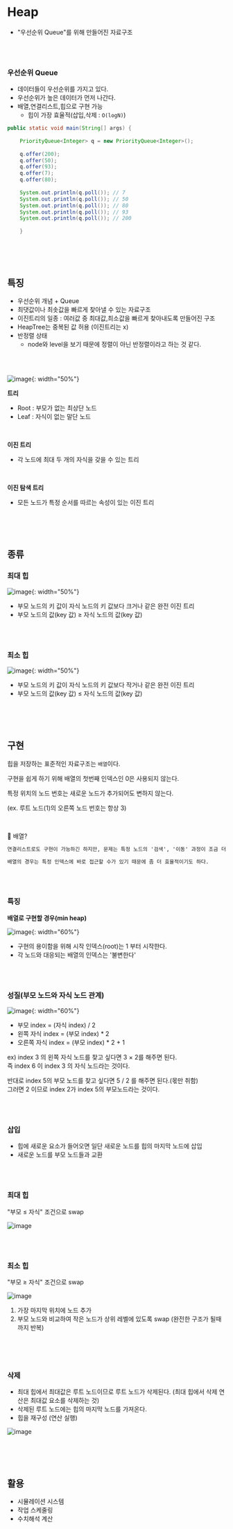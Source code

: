 # Heap
- "우선순위 Queue"를 위해 만들어진 자료구조

<br><br>

### 우선순위 Queue
- 데이터들이 우선순위를 가지고 있다.
- 우선순위가 높은 데이터가 먼저 나간다.
- 배열,연결리스트,힙으로 구현 가능
  - 힙이 가장 효율적(삽입,삭제 : `O(logN)`)
```java
public static void main(String[] args) {
        
    PriorityQueue<Integer> q = new PriorityQueue<Integer>();
        
    q.offer(200);
    q.offer(50);
    q.offer(93);
    q.offer(7);
    q.offer(80);
        
    System.out.println(q.poll()); // 7
    System.out.println(q.poll()); // 50
    System.out.println(q.poll()); // 80
    System.out.println(q.poll()); // 93
    System.out.println(q.poll()); // 200
 
    }
```
<br><br><br>

## 특징
- 우선순위 개념 + Queue
- 최댓값이나 최솟값을 빠르게 찾아낼 수 있는 자료구조
- 이진트리의 일종 : 여러값 중 최대값,최소값을 빠르게 찾아내도록 만들어진 구조
- HeapTree는 중복된 값 허용 (이진트리는 x)
- 반정렬 상태
  - node와 level을 보기 때문에 정렬이 아닌 반정렬이라고 하는 것 같다.

<br><br>

![image](https://user-images.githubusercontent.com/74857364/199307141-54f2513a-2b79-4457-8af2-25835675787a.png){: width="50%"}

**트리**      
- Root : 부모가 없는 최상단 노드
- Leaf : 자식이 없는 말단 노드

<br>

**이진 트리**           
- 각 노드에 최대 두 개의 자식을 갖을 수 있는 트리

<br>

**이진 탐색 트리**          
- 모든 노드가 특정 순서를 따르는 속성이 있는 이진 트리


<br><br><br>

## 종류

### 최대 힙
![image](https://user-images.githubusercontent.com/74857364/199305420-db72a1f2-aaf6-4387-9887-bd70371868bf.png){: width="50%"}

- 부모 노드의 키 값이 자식 노드의 키 값보다 크거나 같은 완전 이진 트리
- 부모 노드의 값(key 값) ≥ 자식 노드의 값(key 값)

<br><br>

### 최소 힙
![image](https://user-images.githubusercontent.com/74857364/199305440-621cc6c5-a06b-4b8c-bf3d-65a111b8a210.png){: width="50%"}

- 부모 노드의 키 값이 자식 노드의 키 값보다 작거나 같은 완전 이진 트리
- 부모 노드의 값(key 값) ≤ 자식 노드의 값(key 값)

<br><br><br>

## 구현
힙을 저장하는 표준적인 자료구조는 `배열`이다.

구현을 쉽게 하기 위해 배열의 첫번째 인덱스인 0은 사용되지 않는다.

특정 위치의 노드 번호는 새로운 노드가 추가되어도 변하지 않는다.

(ex. 루트 노드(1)의 오른쪽 노드 번호는 항상 3)

<br>

💬 배열?
```xml
연결리스트로도 구현이 가능하긴 하지만, 문제는 특정 노드의 '검색', '이동' 과정이 조금 더 번거롭기 때문이다.

배열의 경우는 특정 인덱스에 바로 접근할 수가 있기 때문에 좀 더 효율적이기도 하다.
```

<br><br>

### 특징
**배열로 구현할 경우(min heap)**

![image](https://user-images.githubusercontent.com/74857364/199315441-1e187fba-eb30-4051-ba0f-a3b8e46f998d.png){: width="60%"}


- 구현의 용이함을 위해 시작 인덱스(root)는 1 부터 시작한다.
- 각 노드와 대응되는 배열의 인덱스는 '불변한다'

<br><br>

### 성질(부모 노드와 자식 노드 관계)

![image](https://user-images.githubusercontent.com/74857364/199307635-24ad8095-4328-44f7-a3d2-e97d75c28770.png){: width="60%"}

- 부모 index = (자식 index) / 2
- 왼쪽 자식 index = (부모 index) * 2
- 오른쪽 자식 index = (부모 index) * 2 + 1

ex) index 3 의 왼쪽 자식 노드를 찾고 싶다면 3 × 2를 해주면 된다.         
즉 index 6 이 index 3 의 자식 노드라는 것이다.

반대로 index 5의 부모 노드를 찾고 싶다면 5 / 2 를 해주면 된다.(몫만 취함)            
그러면 2 이므로 index 2가 index 5의 부모노드라는 것이다.

<br><br>

### 삽입
- 힙에 새로운 요소가 들어오면 일단 새로운 노드를 힙의 마지막 노드에 삽입
- 새로운 노드를 부모 노드들과 교환

<br><br>

### 최대 힙
"부모 ≤ 자식" 조건으로 swap

![image](https://user-images.githubusercontent.com/74857364/199306522-a45cca73-05c6-4a43-91b0-d7125ee755b5.png)


<br><br>

### 최소 힙
"부모 ≥ 자식" 조건으로 swap

![image](https://user-images.githubusercontent.com/74857364/199306869-b3bf81a3-2d2f-4f61-a3c0-aab45876103b.png)

1. 가장 마지막 위치에 노드 추가             
2. 부모 노드와 비교하여 작은 노드가 상위 레벨에 있도록 swap (완전한 구조가 될때까지 반복)

<br><br><br>

### 삭제
- 최대 힙에서 최대값은 루트 노드이므로 루트 노드가 삭제된다. (최대 힙에서 삭제 연산은 최대값 요소를 삭제하는 것)
- 삭제된 루트 노드에는 힙의 마지막 노드를 가져온다.
- 힙을 재구성 (연산 실행)

![image](https://user-images.githubusercontent.com/74857364/199306906-f32f84a1-60bb-4254-b33e-0f81ffc4399d.png)


<br><br><br>


## 활용
- 시뮬레이션 시스템
- 작업 스케줄링
- 수치해석 계산
